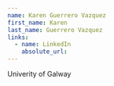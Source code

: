 ```yaml
---
name: Karen Guerrero Vazquez
first_name: Karen
last_name: Guerrero Vazquez
links:
  - name: LinkedIn
    absolute_url: 
---
```

Univerity of Galway
